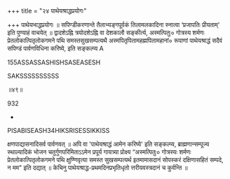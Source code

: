 +++
title = "२४ पाथेयश्राद्धप्रयोगः"

+++
पाथेयभाद्धप्रयोगः ॥ सपिण्डीकरणान्ते तैलाभ्यङ्गपूर्वकं तिलामलकादिना स्नात्वा ‘प्रजापतिः प्रीयताम्' इति पुण्याहं वाचयेत् ॥ द्वादशेऽह्नि त्रयोदशेऽह्नि वा देशकालौ सङ्कीर्त्य, अस्मत्पितुः० गोत्रस्य शर्मणः प्रेतलोकात्पितृलोकगमने पथि समस्तसुखसम्पत्यथै अस्मपितृपितामहह्मपितामहानां० रूपाणां पाथेयश्राद्धं सदैवं सपिण्डं पार्वणविधिना करिष्ये, इति सङ्कल्प्य A

155ASSASSASHISHSASEASESH

SAKSSSSSSSSSS

॥४९॥

932

-

PISABISEASH34HIKSRISESSIKKISS

क्षणपाद्यासनादिसर्व पार्वणवत् ॥ अपि वा 'पाथेयश्राद्धं आमेन करिष्ये' इति सङ्कल्प्य, ब्राह्मणान्सम्पूज्य स्थाल्यादिकं भोजन चतुर्गुणपरिमिताऽऽमेन प्रपूर्य गायत्र्या प्रोक्ष्य “अस्मत्पितुः० गोत्रस्यः शर्मणः प्रेतलोकात्पितृलोकगमने पथि क्षुण्णिवृत्या समस्त सुखसम्पत्यर्थ इतमामासदानं सोपस्करं दक्षिणासहितं सम्पदे, न मम" इति दद्यात् ॥ केचिनु पाथेयश्राद्ध-प्रथमदिनप्रभृतिधृतो त्तरीयवस्त्रदानं च कुर्वन्ति ॥